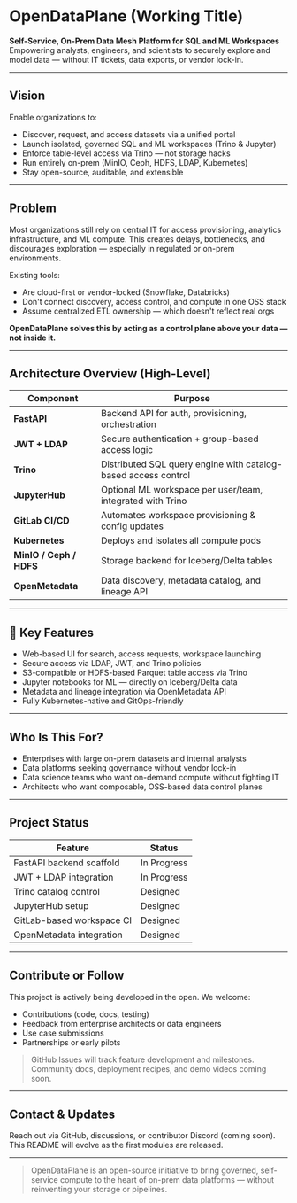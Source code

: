 # OpenDataPlane (Working Title)

**Self-Service, On-Prem Data Mesh Platform for SQL and ML Workspaces**
Empowering analysts, engineers, and scientists to securely explore and model data — without IT tickets, data exports, or vendor lock-in.

---

## Vision

Enable organizations to:

* Discover, request, and access datasets via a unified portal
* Launch isolated, governed SQL and ML workspaces (Trino & Jupyter)
* Enforce table-level access via Trino — not storage hacks
* Run entirely on-prem (MinIO, Ceph, HDFS, LDAP, Kubernetes)
* Stay open-source, auditable, and extensible

---

## Problem

Most organizations still rely on central IT for access provisioning, analytics infrastructure, and ML compute.
This creates delays, bottlenecks, and discourages exploration — especially in regulated or on-prem environments.

Existing tools:

* Are cloud-first or vendor-locked (Snowflake, Databricks)
* Don't connect discovery, access control, and compute in one OSS stack
* Assume centralized ETL ownership — which doesn't reflect real orgs

**OpenDataPlane solves this by acting as a control plane above your data — not inside it.**

---

## Architecture Overview (High-Level)

| Component               | Purpose                                                        |
| ----------------------- | -------------------------------------------------------------- |
| **FastAPI**             | Backend API for auth, provisioning, orchestration              |
| **JWT + LDAP**          | Secure authentication + group-based access logic               |
| **Trino**               | Distributed SQL query engine with catalog-based access control |
| **JupyterHub**          | Optional ML workspace per user/team, integrated with Trino     |
| **GitLab CI/CD**        | Automates workspace provisioning & config updates              |
| **Kubernetes**          | Deploys and isolates all compute pods                          |
| **MinIO / Ceph / HDFS** | Storage backend for Iceberg/Delta tables                       |
| **OpenMetadata**        | Data discovery, metadata catalog, and lineage API              |

---

## 🔑 Key Features

* Web-based UI for search, access requests, workspace launching
* Secure access via LDAP, JWT, and Trino policies
* S3-compatible or HDFS-based Parquet table access via Trino
* Jupyter notebooks for ML — directly on Iceberg/Delta data
* Metadata and lineage integration via OpenMetadata API
* Fully Kubernetes-native and GitOps-friendly

---

## Who Is This For?

* Enterprises with large on-prem datasets and internal analysts
* Data platforms seeking governance without vendor lock-in
* Data science teams who want on-demand compute without fighting IT
* Architects who want composable, OSS-based data control planes

---

## Project Status

| Feature                   | Status         |
| ------------------------- | -------------- |
| FastAPI backend scaffold  | In Progress    |
| JWT + LDAP integration    | In Progress    |
| Trino catalog control     | Designed       |
| JupyterHub setup          | Designed       |
| GitLab-based workspace CI | Designed       |
| OpenMetadata integration  | Designed       |

---

## Contribute or Follow

This project is actively being developed in the open. We welcome:

* Contributions (code, docs, testing)
* Feedback from enterprise architects or data engineers
* Use case submissions
* Partnerships or early pilots

> GitHub Issues will track feature development and milestones.
> Community docs, deployment recipes, and demo videos coming soon.

---

## Contact & Updates

Reach out via GitHub, discussions, or contributor Discord (coming soon).
This README will evolve as the first modules are released.

---

> OpenDataPlane is an open-source initiative to bring governed, self-service compute to the heart of on-prem data platforms — without reinventing your storage or pipelines.
